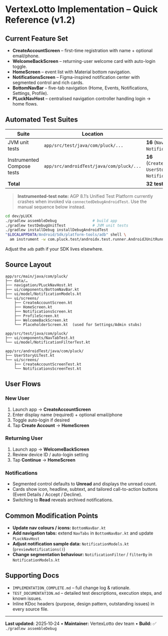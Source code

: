 # VertexLotto Implementation – Quick Reference (v1.2)

## Current Feature Set
- **CreateAccountScreen** – first-time registration with name + optional email/phone.
- **WelcomeBackScreen** – returning-user welcome card with auto-login toggle.
- **HomeScreen** – event list with Material bottom navigation.
- **NotificationsScreen** – Figma-inspired notification center with segmented control and rich cards.
- **BottomNavBar** – five-tab navigation (Home, Events, Notifications, Settings, Profile).
- **PLuckNavHost** – centralised navigation controller handling login → home flows.

## Automated Test Suites
| Suite | Location | Count |
|-------|----------|-------|
| JVM unit tests | `app/src/test/java/com/pluck/...` | **16** (`NavTabTest`, `NotificationFilterTest`) |
| Instrumented Compose tests | `app/src/androidTest/java/com/pluck/...` | **16** (`CreateAccountScreenTest`, `UserStoryUiTest`, `NotificationsScreenTest`) |
| **Total** |  | **32 tests** |

> **Instrumented-test note:** AGP 8.1’s Unified Test Platform currently crashes when invoked via `connectedDebugAndroidTest`. Use the manual sequence below instead.

```bash
cd dev/pLUCK
./gradlew assembleDebug                # build app
./gradlew testDebugUnitTest            # JVM unit tests
./gradlew installDebug installDebugAndroidTest
"$LOCALAPPDATA/Android/Sdk/platform-tools/adb" shell \
  am instrument -w com.pluck.test/androidx.test.runner.AndroidJUnitRunner
```
Adjust the `adb` path if your SDK lives elsewhere.

## Source Layout
```
app/src/main/java/com/pluck/
├── data/…
├── navigation/PLuckNavHost.kt
├── ui/components/BottomNavBar.kt
├── ui/model/NotificationModels.kt
└── ui/screens/
    ├── CreateAccountScreen.kt
    ├── HomeScreen.kt
    ├── NotificationsScreen.kt
    ├── ProfileScreen.kt
    ├── WelcomeBackScreen.kt
    └── PlaceholderScreen.kt  (used for Settings/Admin stubs)

app/src/test/java/com/pluck/
├── ui/components/NavTabTest.kt
└── ui/model/NotificationFilterTest.kt

app/src/androidTest/java/com/pluck/
├── UserStoryUiTest.kt
└── ui/screens/
    ├── CreateAccountScreenTest.kt
    └── NotificationsScreenTest.kt
```

## User Flows
### New User
1. Launch app → **CreateAccountScreen**
2. Enter display name (required) + optional email/phone
3. Toggle auto-login if desired
4. Tap **Create Account** → **HomeScreen**

### Returning User
1. Launch app → **WelcomeBackScreen**
2. Review device ID / auto-login setting
3. Tap **Continue** → **HomeScreen**

### Notifications
- Segmented control defaults to **Unread** and displays the unread count.
- Cards show icon, headline, subtext, and tailored call-to-action buttons (Event Details / Accept / Decline).
- Switching to **Read** reveals archived notifications.

## Common Modification Points
- **Update nav colours / icons:** `BottomNavBar.kt`
- **Add navigation tabs:** extend `NavTabs` in `BottomNavBar.kt` and update `PLuckNavHost`
- **Adjust notification sample data:** `NotificationModels.kt` (`previewNotifications()`)
- **Change segmentation behaviour:** `NotificationFilter` / `filterBy` in `NotificationModels.kt`

## Supporting Docs
- `IMPLEMENTATION_COMPLETE.md` – full change log & rationale.
- `TEST_DOCUMENTATION.md` – detailed test descriptions, execution steps, and known issues.
- Inline KDoc headers (purpose, design pattern, outstanding issues) in every source file.

---
**Last updated:** 2025‑10‑24 • **Maintainer:** VertexLotto dev team • **Build:** ✅ `./gradlew assembleDebug`
